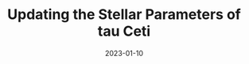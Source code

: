 ---
title: 'Updating the Stellar Parameters of tau Ceti'
collection: publications
category: conferences
# permalink: /publication/tau-ceti
# permalink: 'https://iopscience.iop.org/article/10.3847/1538-3881/ace906/pdf'
# excerpt: 'This paper is about the number 1. The number 2 is left for future work.'
date: 2023-01-10
venue: 'American Astronomical Society, Meeting #241'
paperurl: 'https://ui.adsabs.harvard.edu/abs/2023AAS...24116305K/abstract'
# bibtexurl: 'http://academicpages.github.io/files/bibtex1.bib'
citation: 'Korolik, M., Roettenbacher, R., Expres Team, & Mirc-X Team. 2023, in American Astronomical Society Meeting Abstracts, Vol. 241, American Astronomical Society Meeting Abstracts, 163.05'
---